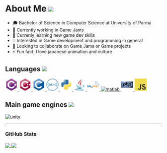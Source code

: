 # About Me <img height="80" src="https://static.wikia.nocookie.net/kirby-live-radio/images/2/24/Parasol_Kirby.gif/revision/latest/top-crop/width/360/height/450?cb=20200816131509">
 
* 🎓 Bachelor of Science in Computer Science at University of Parma
* 🔭 Currently working in Game Jams
* 🌱 Currenly learning new game dev skills
* 💡 Interested in Game development and programming in general
* 👯 Looking to collaborate on Game Jams or Game projects
* ⚡ Fun fact: I love japanese animation and culture

## Languages <img height="60" src="https://i.gifer.com/origin/9b/9b7f5636e14079f70c84cd6ad99004b1_w200.gif">
<p align="left"> 
   <a href="https://en.wikipedia.org/wiki/C_Sharp_(programming_language)" target="_blank"> <img src="https://raw.githubusercontent.com/devicons/devicon/master/icons/csharp/csharp-original.svg" alt="c#" width="40" height="40"/> </a>
  <a href="https://www.w3schools.com/cpp/cpp_intro.asp#:~:text=C%2B%2B%20is%20a%20cross%2Dplatform,over%20system%20resources%20and%20memory." target="_blank"> <img src="https://raw.githubusercontent.com/devicons/devicon/master/icons/cplusplus/cplusplus-original.svg" alt="cplusplus" width="40" height="40"/>
  </a> 
  <a href="https://en.wikipedia.org/wiki/C_(programming_language)" target="_blank"> <img src="https://raw.githubusercontent.com/devicons/devicon/master/icons/c/c-original.svg" alt="c" width="40" height="40"/> </a> 
 <a href="hhttps://en.wikipedia.org/wiki/Objective-C" target="_blank"> <img src="https://raw.githubusercontent.com/devicons/devicon/master/icons/objectivec/objectivec-plain.svg" alt="obj-c" width="40" height="40"/> </a> 
 <a href="https://www.python.org/" target="_blank"> <img src="https://raw.githubusercontent.com/devicons/devicon/master/icons/python/python-original.svg" alt="python" width="40" height="40"/> </a>
  <a href="https://www.java.com/it/" target="_blank"> <img src="https://raw.githubusercontent.com/devicons/devicon/master/icons/java/java-original.svg" alt="java" width="40" height="40"/> </a> 
  <a href="https://www.mysql.com/it/" target="_blank"> <img src="https://raw.githubusercontent.com/devicons/devicon/master/icons/mysql/mysql-original-wordmark.svg" alt="mysql" width="40" height="40"/> </a> 
  <a href="https://it.mathworks.com/products/matlab.html" target="_blank"> <img src="https://upload.wikimedia.org/wikipedia/commons/2/21/Matlab_Logo.png" alt="matlab" width="40" height="40"/> </a> 
   <a href="https://www.php.net/" target="_blank"> <img src="https://raw.githubusercontent.com/devicons/devicon/master/icons/php/php-original.svg" alt="php" width="40" height="40"/> </a> 
<a href="https://www.javascript.com/" target="_blank"> <img src="https://raw.githubusercontent.com/devicons/devicon/master/icons/javascript/javascript-original.svg" alt="js" width="40" height="40"/> </a> 
 </p>

## Main game engines <img height="50" src="https://i.kym-cdn.com/photos/images/original/001/884/344/99c.gif">
<p align="left"> 
   <a href="https://unity.com/" target="_blank"> <img src="https://i.redd.it/tu3gt6ysfxq71.png" alt="unity" width="40" height="40"/> </a>
 </p>
 
 ---
 ### GitHub Stats
 <a href="https://github.com/xPoke-glitch">
  <img align="center" src="https://github-readme-stats.vercel.app/api?username=xPoke-glitch&show_icons=true&theme=radical" />
</a>
<a href="https://github.com/xPoke-glitch">
  <img align="center" src="https://github-readme-stats.vercel.app/api/top-langs/?username=xPoke-glitch&layout=compact&theme=radical" />
</a>

<!--![Anurag's GitHub stats](https://github-readme-stats.vercel.app/api?username=xPoke-glitch&show_icons=true&theme=radical)-->
<!--[![Top Langs](https://github-readme-stats.vercel.app/api/top-langs/?username=xPoke-glitch&layout=compact&theme=radical)](https://github.com/xPoke-glitch/github-readme-stats)-->

<!-- ## <img height="40" src="https://66.media.tumblr.com/06ad37efe01d51ffc2f58363fe989653/tumblr_my74o3mTMV1rfjowdo1_500.gif"/> Section -->
<!--
**xPoke-glitch/xPoke-glitch** is a ✨ _special_ ✨ repository because its `README.md` (this file) appears on your GitHub profile.

Here are some ideas to get you started:

- 🔭 I’m currently working on ...
- 🌱 I’m currently learning ...
- 👯 I’m looking to collaborate on ...
- 🤔 I’m looking for help with ...
- 💬 Ask me about ...
- 📫 How to reach me: ...
- 😄 Pronouns: ...
- ⚡ Fun fact: ...
-->
